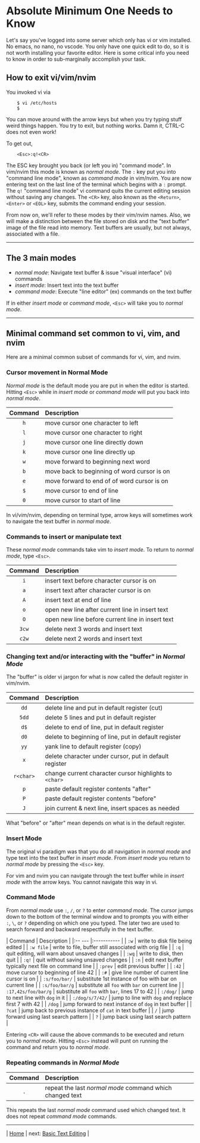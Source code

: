 # Absolute Minimum One Needs to Know

Let's say you've logged into some server which only has vi or vim
installed. No emacs, no nano, no vscode. You only have one quick edit
to do, so it is not worth installing your favorite editor. Here is some
critical info you need to know in order to sub-marginally accomplish
your task.

## How to exit vi/vim/nvim

You invoked vi via

```fish
    $ vi /etc/hosts
    $
```

You can move around with the arrow keys but when you try typing stuff
weird things happen. You try to exit, but nothing works. Damn it,
CTRL-C does not even work!

To get out,

```vim
    <Esc>:q!<CR>
```

The ESC key brought you back (or left you in) "command mode". In
vim/nvim this mode is known as *normal mode*. The `:` key put you into
"command line mode", known as *command mode* in vim/nvim. You are now
entering text on the last line of the terminal which begins with a `:`
prompt. The `q!` "command line mode" vi command quits the current
editing session without saving any changes. The `<CR>` key, also known
as the `<Return>`, `<Enter>` or `<EOL>` key, submits the command ending
your session.

From now on, we'll refer to these modes by their vim/nvim names. Also,
we will make a distinction between the file stored on disk and the "text
buffer" image of the file read into memory. Text buffers are usually,
but not always, associated with a file.

______________________________________________________________________

## The 3 main modes

- *normal mode*: Navigate text buffer & issue "visual interface" (vi) commands
- *insert mode*: Insert text into the text buffer
- *command mode*: Execute "line editor" (ex) commands on the text buffer

If in either *insert mode* or *command mode*, `<Esc>` will take you to
*normal mode*.

______________________________________________________________________

## Minimal command set common to vi, vim, and nvim

Here are a minimal common subset of commands for vi, vim, and nvim.

### Cursor movement in Normal Mode

*Normal mode* is the default mode you are put in when the editor is
started. Hitting `<Esc>` while in *insert mode* or *command mode* will
put you back into *normal mode*.

| Command | Description |
|:-------:|:----------- |
| `h` | move cursor one character to left |
| `l` | move cursor one character to right |
| `j` | move cursor one line directly down |
| `k` | move cursor one line directly up |
| `w` | move forward to beginning next word |
| `b` | move back to beginning of word cursor is on |
| `e` | move forward to end of of word cursor is on |
| `$` | move cursor to end of line |
| `0` | move cursor to start of line |

In vi/vim/nvim, depending on terminal type, arrow keys will sometimes
work to navigate the text buffer in *normal mode*.

### Commands to insert or manipulate text

These *normal mode* commands take vim to *insert mode*. To return to
*normal mode*, type `<Esc>`.

| Command | Description |
|:-------:|:----------- |
| `i` | insert text before character cursor is on |
| `a` | insert text after character cursor is on |
| `A` | insert text at end of line |
| `o` | open new line after current line in insert text |
| `O` | open new line before current line in insert text |
| `3cw` | delete next 3 words and insert text |
| `c2w` | delete next 2 words and insert text |

### Changing text and/or interacting with the "buffer" in *Normal Mode*

The "buffer" is older vi jargon for what is now called the default
register in vim/nvim.

| Command | Description |
|:-------:|:----------- |
| `dd` | delete line and put in default register (cut) |
| `5dd` | delete 5 lines and put in default register |
| `d$` | delete to end of line, put in default register |
| `d0` | delete to beginning of line, put in default register |
| `yy` | yank line to default register (copy) |
| `x` | delete character under cursor, put in default register |
| `r<char>` | change current character cursor highlights to `<char>` |
| `p` | paste default register contents "after" |
| `P` | paste default register contents "before" |
| `J` | join current & next line, insert spaces as needed |

What "before" or "after" mean depends on what is in the default register.

### Insert Mode

The original vi paradigm was that you do all navigation in *normal mode*
and type text into the text buffer in *insert mode*. From *insert mode*
you return to *normal mode* by pressing the `<Esc>` key.

For vim and nvim you can navigate through the text buffer while in
*insert mode* with the arrow keys. You cannot navigate this way in vi.

### Command Mode

From *normal mode* use `:`, `/`, or `?` to enter *command mode*. The
cursor jumps down to the bottom of the terminal window and to prompts
you with either `:`, `\`, or `?` depending on which one you typed. The
later two are used to search forward and backward respectfully in the
text buffer.

| Command | Description |
|:--  --- |:----------- |
| `:w` | write to disk file being edited |
| `:w file` | write to file, buffer still associated with orig file |
| `:q` | quit editing, will warn about unsaved changes |
| `:wq` | write to disk, then quit |
| `:q!` | quit without saving unsaved changes |
| `:n` | edit next buffer typically next file on command line |
| `:prev` | edit previous buffer |
| `:42` | move cursor to beginning of line 42 |
| `:#` | give line number of current line cursor is on |
| `:s/foo/bar/` | substitute 1st instance of foo with bar on current line |
| `:s/foo/bar/g` | substitute all `foo` with `bar` on current line |
| `:17,42s/foo/bar/g` | substitute all `foo` with `bar`, lines 17 to 42 |
| `:/dog/` | jump to next line with `dog` in it |
| `:/dog/s/7/42/` | jump to line with `dog` and replace first 7 with 42 |
| `/dog` | jump forward to next instance of `dog` in text buffer |
| `?cat` | jump back to previous instance of `cat` in text buffer |
| `/` | jump forward using last search pattern |
| `?` | jump back using last search pattern |

Entering `<CR>` will cause the above commands to be executed and return
you to *normal mode*. Hitting `<Esc>` instead will punt on running the
command and return you to *normal mode*.

### Repeating commands in *Normal Mode*

| Command | Description |
|:-------:|:----------- |
| `.` | repeat the last *normal mode* command which changed text |

This repeats the last *normal mode* command used which changed text. It
does not repeat *command mode* commands.

______________________________________________________________________

| [Home][0] | next: [Basic Text Editing][2] |

[0]: ../README.md
[2]: 02-BasicTextEditing.md
